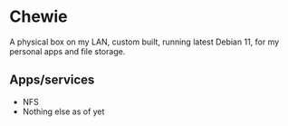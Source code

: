 # Chewie
A physical box on my LAN, custom built, running latest Debian 11, for my personal apps and file storage.

## Apps/services
* NFS
* Nothing else as of yet